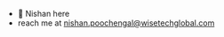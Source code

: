 - 👋  Nishan here
- reach me at nishan.poochengal@wisetechglobal.com

<!---
npcwtg/npcwtg is a ✨ special ✨ repository because its `README.md` (this file) appears on your GitHub profile.
You can click the Preview link to take a look at your changes.
--->
